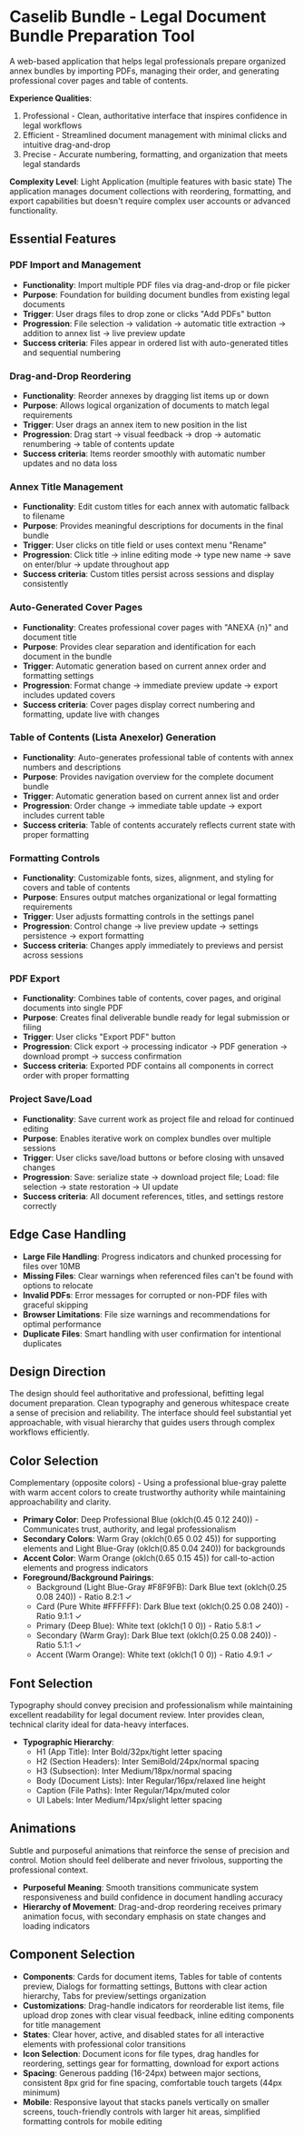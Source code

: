 # Caselib Bundle - Legal Document Bundle Preparation Tool

A web-based application that helps legal professionals prepare organized annex bundles by importing PDFs, managing their order, and generating professional cover pages and table of contents.

**Experience Qualities**:
1. Professional - Clean, authoritative interface that inspires confidence in legal workflows
2. Efficient - Streamlined document management with minimal clicks and intuitive drag-and-drop
3. Precise - Accurate numbering, formatting, and organization that meets legal standards

**Complexity Level**: Light Application (multiple features with basic state)
The application manages document collections with reordering, formatting, and export capabilities but doesn't require complex user accounts or advanced functionality.

## Essential Features

### PDF Import and Management
- **Functionality**: Import multiple PDF files via drag-and-drop or file picker
- **Purpose**: Foundation for building document bundles from existing legal documents
- **Trigger**: User drags files to drop zone or clicks "Add PDFs" button
- **Progression**: File selection → validation → automatic title extraction → addition to annex list → live preview update
- **Success criteria**: Files appear in ordered list with auto-generated titles and sequential numbering

### Drag-and-Drop Reordering
- **Functionality**: Reorder annexes by dragging list items up or down
- **Purpose**: Allows logical organization of documents to match legal requirements
- **Trigger**: User drags an annex item to new position in the list
- **Progression**: Drag start → visual feedback → drop → automatic renumbering → table of contents update
- **Success criteria**: Items reorder smoothly with automatic number updates and no data loss

### Annex Title Management
- **Functionality**: Edit custom titles for each annex with automatic fallback to filename
- **Purpose**: Provides meaningful descriptions for documents in the final bundle
- **Trigger**: User clicks on title field or uses context menu "Rename"
- **Progression**: Click title → inline editing mode → type new name → save on enter/blur → update throughout app
- **Success criteria**: Custom titles persist across sessions and display consistently

### Auto-Generated Cover Pages
- **Functionality**: Creates professional cover pages with "ANEXA {n}" and document title
- **Purpose**: Provides clear separation and identification for each document in the bundle
- **Trigger**: Automatic generation based on current annex order and formatting settings
- **Progression**: Format change → immediate preview update → export includes updated covers
- **Success criteria**: Cover pages display correct numbering and formatting, update live with changes

### Table of Contents (Lista Anexelor) Generation
- **Functionality**: Auto-generates professional table of contents with annex numbers and descriptions
- **Purpose**: Provides navigation overview for the complete document bundle
- **Trigger**: Automatic generation based on current annex list and order
- **Progression**: Order change → immediate table update → export includes current table
- **Success criteria**: Table of contents accurately reflects current state with proper formatting

### Formatting Controls
- **Functionality**: Customizable fonts, sizes, alignment, and styling for covers and table of contents
- **Purpose**: Ensures output matches organizational or legal formatting requirements
- **Trigger**: User adjusts formatting controls in the settings panel
- **Progression**: Control change → live preview update → settings persistence → export formatting
- **Success criteria**: Changes apply immediately to previews and persist across sessions

### PDF Export
- **Functionality**: Combines table of contents, cover pages, and original documents into single PDF
- **Purpose**: Creates final deliverable bundle ready for legal submission or filing
- **Trigger**: User clicks "Export PDF" button
- **Progression**: Click export → processing indicator → PDF generation → download prompt → success confirmation
- **Success criteria**: Exported PDF contains all components in correct order with proper formatting

### Project Save/Load
- **Functionality**: Save current work as project file and reload for continued editing
- **Purpose**: Enables iterative work on complex bundles over multiple sessions
- **Trigger**: User clicks save/load buttons or before closing with unsaved changes
- **Progression**: Save: serialize state → download project file; Load: file selection → state restoration → UI update
- **Success criteria**: All document references, titles, and settings restore correctly

## Edge Case Handling
- **Large File Handling**: Progress indicators and chunked processing for files over 10MB
- **Missing Files**: Clear warnings when referenced files can't be found with options to relocate
- **Invalid PDFs**: Error messages for corrupted or non-PDF files with graceful skipping
- **Browser Limitations**: File size warnings and recommendations for optimal performance
- **Duplicate Files**: Smart handling with user confirmation for intentional duplicates

## Design Direction
The design should feel authoritative and professional, befitting legal document preparation. Clean typography and generous whitespace create a sense of precision and reliability. The interface should feel substantial yet approachable, with visual hierarchy that guides users through complex workflows efficiently.

## Color Selection
Complementary (opposite colors) - Using a professional blue-gray palette with warm accent colors to create trustworthy authority while maintaining approachability and clarity.

- **Primary Color**: Deep Professional Blue (oklch(0.45 0.12 240)) - Communicates trust, authority, and legal professionalism
- **Secondary Colors**: Warm Gray (oklch(0.65 0.02 45)) for supporting elements and Light Blue-Gray (oklch(0.85 0.04 240)) for backgrounds
- **Accent Color**: Warm Orange (oklch(0.65 0.15 45)) for call-to-action elements and progress indicators
- **Foreground/Background Pairings**: 
  - Background (Light Blue-Gray #F8F9FB): Dark Blue text (oklch(0.25 0.08 240)) - Ratio 8.2:1 ✓
  - Card (Pure White #FFFFFF): Dark Blue text (oklch(0.25 0.08 240)) - Ratio 9.1:1 ✓
  - Primary (Deep Blue): White text (oklch(1 0 0)) - Ratio 5.8:1 ✓
  - Secondary (Warm Gray): Dark Blue text (oklch(0.25 0.08 240)) - Ratio 5.1:1 ✓
  - Accent (Warm Orange): White text (oklch(1 0 0)) - Ratio 4.9:1 ✓

## Font Selection
Typography should convey precision and professionalism while maintaining excellent readability for legal document review. Inter provides clean, technical clarity ideal for data-heavy interfaces.

- **Typographic Hierarchy**:
  - H1 (App Title): Inter Bold/32px/tight letter spacing
  - H2 (Section Headers): Inter SemiBold/24px/normal spacing
  - H3 (Subsection): Inter Medium/18px/normal spacing
  - Body (Document Lists): Inter Regular/16px/relaxed line height
  - Caption (File Paths): Inter Regular/14px/muted color
  - UI Labels: Inter Medium/14px/slight letter spacing

## Animations
Subtle and purposeful animations that reinforce the sense of precision and control. Motion should feel deliberate and never frivolous, supporting the professional context.

- **Purposeful Meaning**: Smooth transitions communicate system responsiveness and build confidence in document handling accuracy
- **Hierarchy of Movement**: Drag-and-drop reordering receives primary animation focus, with secondary emphasis on state changes and loading indicators

## Component Selection
- **Components**: Cards for document items, Tables for table of contents preview, Dialogs for formatting settings, Buttons with clear action hierarchy, Tabs for preview/settings organization
- **Customizations**: Drag-handle indicators for reorderable list items, file upload drop zones with clear visual feedback, inline editing components for title management
- **States**: Clear hover, active, and disabled states for all interactive elements with professional color transitions
- **Icon Selection**: Document icons for file types, drag handles for reordering, settings gear for formatting, download for export actions
- **Spacing**: Generous padding (16-24px) between major sections, consistent 8px grid for fine spacing, comfortable touch targets (44px minimum)
- **Mobile**: Responsive layout that stacks panels vertically on smaller screens, touch-friendly controls with larger hit areas, simplified formatting controls for mobile editing